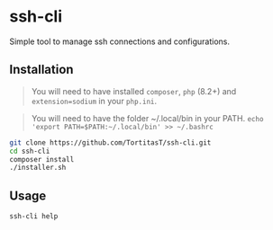 # ssh-cli

Simple tool to manage ssh connections and configurations.

## Installation

> You will need to have installed `composer`, `php` (8.2+) and
`extension=sodium` in your `php.ini`.

> You will need to have the folder ~/.local/bin in your PATH.
`echo 'export PATH=$PATH:~/.local/bin' >> ~/.bashrc`

```bash
git clone https://github.com/TortitasT/ssh-cli.git
cd ssh-cli
composer install
./installer.sh
```

## Usage

```bash
ssh-cli help
```
